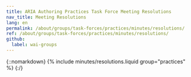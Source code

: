 ```yaml
---
title: ARIA Authoring Practices Task Force Meeting Resolutions
nav_title: Meeting Resolutions
lang: en
permalink: /about/groups/task-forces/practices/minutes/resolutions/
ref: /about/groups/task-forces/practices/minutes/resolutions/
github:
  label: wai-groups
---
```


{::nomarkdown}
{% include minutes/resolutions.liquid group="practices" %}
{:/}